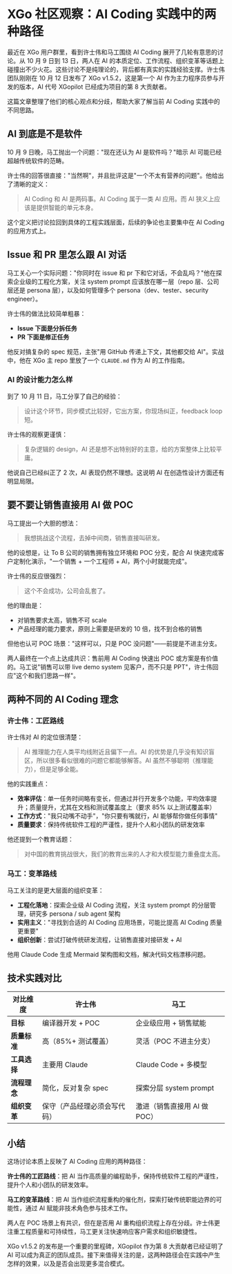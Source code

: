 # XGo 社区观察：AI Coding 实践中的两种路径

最近在 XGo 用户群里，看到许士伟和马工围绕 AI Coding 展开了几轮有意思的讨论。从 10 月 9 日到 13 日，两人在 AI 的本质定位、工作流程、组织变革等话题上碰撞出不少火花。这些讨论不是纯理论的，背后都有真实的实践经验支撑。许士伟团队刚刚在 10 月 12 日发布了 XGo v1.5.2，这是第一个 AI 作为主力程序员参与开发的版本，AI 代号 XGopilot 已经成为项目的第 8 大贡献者。

这篇文章整理了他们的核心观点和分歧，帮助大家了解当前 AI Coding 实践中的不同思路。

## AI 到底是不是软件

10 月 9 日晚，马工抛出一个问题："现在还认为 AI 是软件吗？"暗示 AI 可能已经超越传统软件的范畴。

许士伟的回答很直接："当然啊"，并且批评这是"一个不太有营养的问题"。他给出了清晰的定义：

> AI Coding 和 AI 是两码事。AI Coding 属于一类 AI 应用。而 AI 狭义上应该是提供智能的单元本身。

这个定义把讨论拉回到具体的工程实践层面，后续的争论也主要集中在 AI Coding 的应用方式上。

## Issue 和 PR 里怎么跟 AI 对话

马工关心一个实际问题："你同时在 issue 和 pr 下和它对话，不会乱吗？"他在探索企业级的工程化方案，关注 system prompt 应该放在哪一层（repo 层、公司层还是 persona 层），以及如何管理多个 persona（dev、tester、security engineer）。

许士伟的做法比较简单粗暴：

- **Issue 下面是分拆任务**
- **PR 下面是修正任务**

他反对搞复杂的 spec 规范，主张"用 GitHub 传递上下文，其他都交给 AI"。实战中，他在 XGo 主 repo 里放了一个 `CLAUDE.md` 作为 AI 的工作指南。

### AI 的设计能力怎么样

到了 10 月 11 日，马工分享了自己的经验：

> 设计这个环节，同步模式比较好，它出方案，你现场纠正，feedback loop 短。

许士伟的观察更谨慎：

> 复杂逻辑的 design，AI 还是想不出特别好的主意，给的方案整体上比较平庸。

他说自己已经纠正了 2 次，AI 表现仍然不理想。这说明 AI 在创造性设计方面还有明显局限。

## 要不要让销售直接用 AI 做 POC

马工提出一个大胆的想法：

> 我想挑战这个流程，去掉中间商，销售直接叫研发。

他的设想是，让 To B 公司的销售拥有独立环境和 POC 分支，配合 AI 快速完成客户定制化演示，"一个销售 + 一个工程师 + AI，两个小时就能完成"。

许士伟的反应很强烈：

> 这个不会成功，公司会乱套了。

他的理由是：

- 对销售要求太高，销售不可 scale
- 产品经理的能力要求，原则上需要是研发的 10 倍，找不到合格的销售

但他也认可 POC 场景："这样可以，只是 POC 没问题"——前提是不进主分支。

两人最终在一个点上达成共识：售前用 AI Coding 快速出 POC 或方案是有价值的。马工说"销售可以带 live demo system 见客户，而不只是 PPT"，许士伟回应"这个和我们思路一样"。

## 两种不同的 AI Coding 理念

### 许士伟：工匠路线

许士伟对 AI 的定位很清楚：

> AI 推理能力在人类平均线附近且偏下一点。AI 的优势是几乎没有知识盲区，所以很多看似很难的问题它都能够解答。AI 虽然不够聪明（推理能力），但是足够全能。

他的实践重点：

- **效率评估**：单一任务时间略有变长，但通过并行开发多个功能，平均效率提升；质量提升，尤其在文档和测试覆盖度上（要求 85% 以上测试覆盖率）
- **工作方式**："我只动嘴不动手"，"你只要有嘴就行，AI 能够帮你做任何事情"
- **质量要求**：保持传统软件工程的严谨性，提升个人和小团队的研发效率

他还提到一个教育话题：

> 对中国的教育挑战很大，我们的教育出来的人才和大模型能力重叠度太高。

### 马工：变革路线

马工关注的是更大层面的组织变革：

- **工程化落地**：探索企业级 AI Coding 流程，关注 system prompt 的分层管理，研究多 persona / sub agent 架构
- **实用主义**："寻找到合适的 AI Coding 应用场景，可能比提高 AI Coding 质量更重要"
- **组织创新**：尝试打破传统研发流程，让销售直接对接研发 + AI

他用 Claude Code 生成 Mermaid 架构图和文档，解决代码文档漂移问题。

## 技术实践对比

| 对比维度 | 许士伟 | 马工 |
|---------|--------|------|
| **目标** | 编译器开发 + POC | 企业级应用 + 销售赋能 |
| **质量标准** | 高（85%+ 测试覆盖） | 灵活（POC 不进主分支） |
| **工具选择** | 主要用 Claude | Claude Code + 多模型 |
| **流程理念** | 简化，反对复杂 spec | 探索分层 system prompt |
| **组织变革** | 保守（产品经理必须会写代码） | 激进（销售直接用 AI 做 POC） |

## 小结

这场讨论本质上反映了 AI Coding 应用的两种路径：

**许士伟的工匠路线**：把 AI 当作高质量的编程助手，保持传统软件工程的严谨性，提升个人和小团队的研发效率。

**马工的变革路线**：把 AI 当作组织流程重构的催化剂，探索打破传统职能边界的可能性，通过 AI 赋能非技术角色参与技术工作。

两人在 POC 场景上有共识，但在是否用 AI 重构组织流程上存在分歧。许士伟更注重工程质量和可持续性，马工更关注快速响应客户需求和组织敏捷性。

XGo v1.5.2 的发布是一个重要的里程碑，XGopilot 作为第 8 大贡献者已经证明了 AI 可以成为真正的团队成员。接下来值得关注的是，这两种路径会在实践中产生怎样的效果，以及是否会出现更多混合模式。

